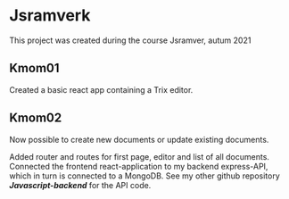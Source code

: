 # Jsramverk

This project was created during the course Jsramver, autum 2021

## Kmom01

Created a basic react app containing a Trix editor.

## Kmom02

Now possible to create new documents or update existing documents.

Added router and routes for first page, editor and list of all documents. Connected the frontend react-application to my backend express-API, which in turn is connected to a MongoDB. See my other github repository ***Javascript-backend*** for the API code.
